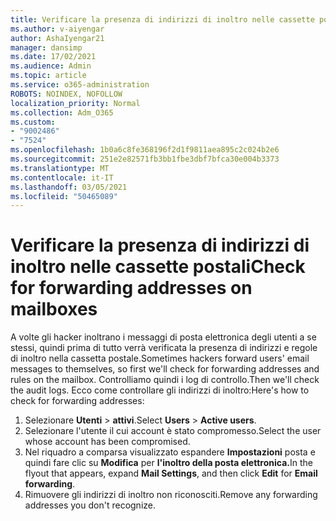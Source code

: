```yaml
---
title: Verificare la presenza di indirizzi di inoltro nelle cassette postali
ms.author: v-aiyengar
author: AshaIyengar21
manager: dansimp
ms.date: 17/02/2021
ms.audience: Admin
ms.topic: article
ms.service: o365-administration
ROBOTS: NOINDEX, NOFOLLOW
localization_priority: Normal
ms.collection: Adm_O365
ms.custom:
- "9002486"
- "7524"
ms.openlocfilehash: 1b0a6c8fe368196f2d1f9811aea895c2c024b2e6
ms.sourcegitcommit: 251e2e82571fb3bb1fbe3dbf7bfca30e004b3373
ms.translationtype: MT
ms.contentlocale: it-IT
ms.lasthandoff: 03/05/2021
ms.locfileid: "50465089"
---
```

# <a name="check-for-forwarding-addresses-on-mailboxes"></a><span data-ttu-id="795b7-102">Verificare la presenza di indirizzi di inoltro nelle cassette postali</span><span class="sxs-lookup"><span data-stu-id="795b7-102">Check for forwarding addresses on mailboxes</span></span>

<span data-ttu-id="795b7-103">A volte gli hacker inoltrano i messaggi di posta elettronica degli utenti a se stessi, quindi prima di tutto verrà verificata la presenza di indirizzi e regole di inoltro nella cassetta postale.</span><span class="sxs-lookup"><span data-stu-id="795b7-103">Sometimes hackers forward users' email messages to themselves, so first we'll check for forwarding addresses and rules on the mailbox.</span></span> <span data-ttu-id="795b7-104">Controlliamo quindi i log di controllo.</span><span class="sxs-lookup"><span data-stu-id="795b7-104">Then we'll check the audit logs.</span></span> <span data-ttu-id="795b7-105">Ecco come controllare gli indirizzi di inoltro:</span><span class="sxs-lookup"><span data-stu-id="795b7-105">Here's how to check for forwarding addresses:</span></span>

1. <span data-ttu-id="795b7-106">Selezionare **Utenti**  >  **attivi**.</span><span class="sxs-lookup"><span data-stu-id="795b7-106">Select **Users** > **Active users**.</span></span>
1. <span data-ttu-id="795b7-107">Selezionare l'utente il cui account è stato compromesso.</span><span class="sxs-lookup"><span data-stu-id="795b7-107">Select the user whose account has been compromised.</span></span>
1. <span data-ttu-id="795b7-108">Nel riquadro a comparsa visualizzato espandere **Impostazioni** posta e quindi fare clic su **Modifica** per **l'inoltro della posta elettronica.**</span><span class="sxs-lookup"><span data-stu-id="795b7-108">In the flyout that appears, expand **Mail Settings**, and then click **Edit** for **Email forwarding**.</span></span>
1. <span data-ttu-id="795b7-109">Rimuovere gli indirizzi di inoltro non riconosciti.</span><span class="sxs-lookup"><span data-stu-id="795b7-109">Remove any forwarding addresses you don't recognize.</span></span>